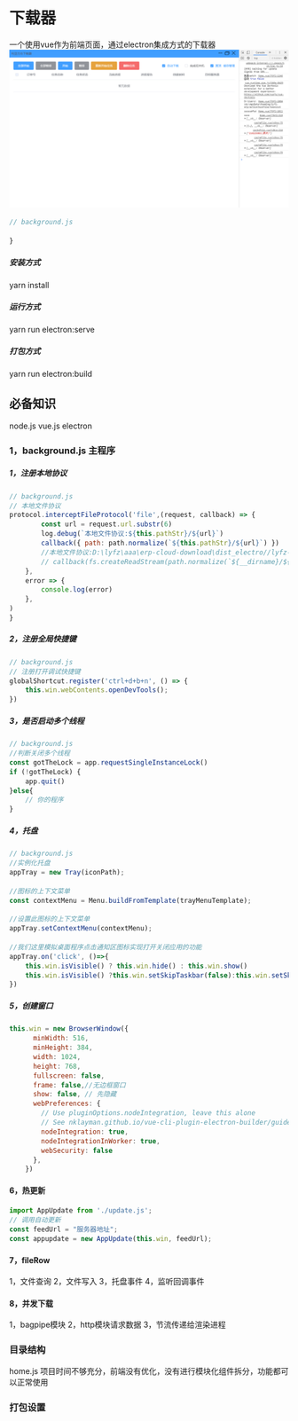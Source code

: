 # 下载器
一个使用vue作为前端页面，通过electron集成方式的下载器
![erp-cloud-download text](https://github.com/da-dong-dong/erp-cloud-download/blob/master/MD_imgs/1.png)
``` javascript 
// background.js

}
```
##### 安装方式
yarn install
##### 运行方式
yarn run electron:serve
##### 打包方式
yarn run electron:build
## 必备知识
node.js  vue.js  electron 
### 1，background.js 主程序
##### 1，注册本地协议
``` javascript 
// background.js
// 本地文件协议
protocol.interceptFileProtocol('file',(request, callback) => {
        const url = request.url.substr(6)
        log.debug(`本地文件协议:${this.pathStr}/${url}`)
        callback({ path: path.normalize(`${this.pathStr}/${url}`) })
        //本地文件协议:D:\lyfz\aaa\erp-cloud-download\dist_electro//lyfz-erp-cloud-download/loading/index.html
        // callback(fs.createReadStream(path.normalize(`${__dirname}/${url}`)))
    },
    error => {
        console.log(error)
    },
)
}
```

##### 2，注册全局快捷键
``` javascript 
// background.js
// 注册打开调试快捷键
globalShortcut.register('ctrl+d+b+n', () => {
    this.win.webContents.openDevTools();
})
```

##### 3，是否启动多个线程
``` javascript 
// background.js
//判断关闭多个线程
const gotTheLock = app.requestSingleInstanceLock()
if (!gotTheLock) {
    app.quit()
}else{
    // 你的程序
}
```

##### 4，托盘
``` javascript 
// background.js
//实例化托盘
appTray = new Tray(iconPath);

//图标的上下文菜单
const contextMenu = Menu.buildFromTemplate(trayMenuTemplate);

//设置此图标的上下文菜单
appTray.setContextMenu(contextMenu);

//我们这里模拟桌面程序点击通知区图标实现打开关闭应用的功能
appTray.on('click', ()=>{ 
    this.win.isVisible() ? this.win.hide() : this.win.show()
    this.win.isVisible() ?this.win.setSkipTaskbar(false):this.win.setSkipTaskbar(true);
})
```

##### 5，创建窗口
``` javascript 
this.win = new BrowserWindow({
      minWidth: 516,
      minHeight: 384,
      width: 1024,
      height: 768,
      fullscreen: false,
      frame: false,//无边框窗口
      show: false, // 先隐藏
      webPreferences: {
        // Use pluginOptions.nodeIntegration, leave this alone
        // See nklayman.github.io/vue-cli-plugin-electron-builder/guide/security.html#node-integration for more info
        nodeIntegration: true,
        nodeIntegrationInWorker: true,
        webSecurity: false
      },
    })
```

#### 6，热更新
``` javascript 
import AppUpdate from './update.js';
// 调用自动更新
const feedUrl = "服务器地址";
const appupdate = new AppUpdate(this.win, feedUrl);
```

#### 7，fileRow 
1，文件查询
2，文件写入
3，托盘事件
4，监听回调事件

#### 8，并发下载
1，bagpipe模块
2，http模块请求数据
3，节流传递给渲染进程

### 目录结构
home.js 
项目时间不够充分，前端没有优化，没有进行模块化组件拆分，功能都可以正常使用




### 打包设置

